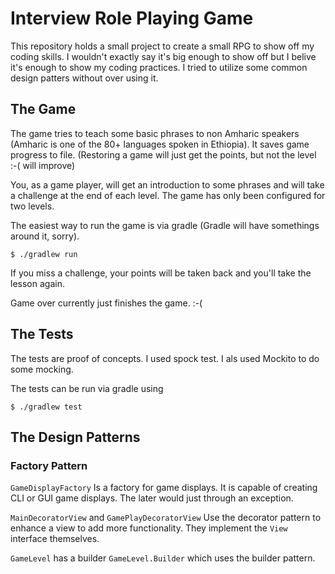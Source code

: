 # Interview Role Playing Game

This repository holds a small project to create a small RPG to show off my coding skills. I wouldn't exactly say it's big enough to show off but I belive it's enough to show my coding practices.
I tried to utilize some common design patters without over using it.

## The Game

The game tries to teach some basic phrases to non Amharic speakers (Amharic is one of the 80+ languages spoken in Ethiopia).
It saves game progress to file. (Restoring a game will just get the points, but not the level :-( will improve) 

You, as a game player, will get an introduction to some phrases and will take a challenge
at the end of each level. The game has only been configured for two levels.

The easiest way to run the game is via gradle (Gradle will have somethings around it, sorry).

    $ ./gradlew run
    
If you miss a challenge, your points will be taken back and you'll take the lesson again.

Game over currently just finishes the game. :-( 

## The Tests

The tests are proof of concepts. I used spock test. I als used Mockito  to do some mocking.

The tests can  be run via gradle using

    $ ./gradlew test
    
## The Design Patterns

### Factory Pattern

`GameDisplayFactory` Is a factory for game displays. It is capable of creating CLI or GUI game displays.
The later would just through an exception. 

`MainDecoratorView` and `GamePlayDecoratorView` Use the decorator pattern to enhance a view to add more functionality.
They implement the `View` interface themselves.

`GameLevel` has a builder `GameLevel.Builder` which uses the builder pattern. 

